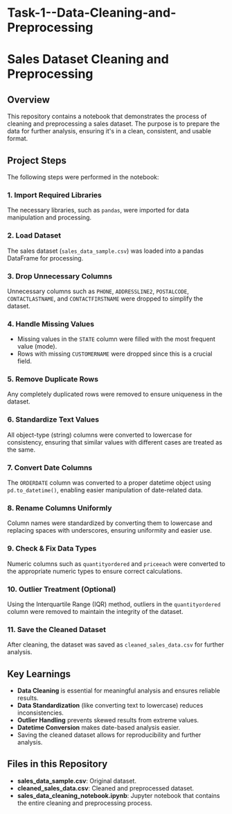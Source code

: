 ﻿# Task-1--Data-Cleaning-and-Preprocessing

# Sales Dataset Cleaning and Preprocessing

## Overview

This repository contains a notebook that demonstrates the process of cleaning and preprocessing a sales dataset. The purpose is to prepare the data for further analysis, ensuring it's in a clean, consistent, and usable format.

## Project Steps

The following steps were performed in the notebook:

### 1. Import Required Libraries
The necessary libraries, such as `pandas`, were imported for data manipulation and processing.

### 2. Load Dataset
The sales dataset (`sales_data_sample.csv`) was loaded into a pandas DataFrame for processing.

### 3. Drop Unnecessary Columns
Unnecessary columns such as `PHONE`, `ADDRESSLINE2`, `POSTALCODE`, `CONTACTLASTNAME`, and `CONTACTFIRSTNAME` were dropped to simplify the dataset.

### 4. Handle Missing Values
- Missing values in the `STATE` column were filled with the most frequent value (mode).
- Rows with missing `CUSTOMERNAME` were dropped since this is a crucial field.

### 5. Remove Duplicate Rows
Any completely duplicated rows were removed to ensure uniqueness in the dataset.

### 6. Standardize Text Values
All object-type (string) columns were converted to lowercase for consistency, ensuring that similar values with different cases are treated as the same.

### 7. Convert Date Columns
The `ORDERDATE` column was converted to a proper datetime object using `pd.to_datetime()`, enabling easier manipulation of date-related data.

### 8. Rename Columns Uniformly
Column names were standardized by converting them to lowercase and replacing spaces with underscores, ensuring uniformity and easier use.

### 9. Check & Fix Data Types
Numeric columns such as `quantityordered` and `priceeach` were converted to the appropriate numeric types to ensure correct calculations.

### 10. Outlier Treatment (Optional)
Using the Interquartile Range (IQR) method, outliers in the `quantityordered` column were removed to maintain the integrity of the dataset.

### 11. Save the Cleaned Dataset
After cleaning, the dataset was saved as `cleaned_sales_data.csv` for further analysis.

## Key Learnings

- **Data Cleaning** is essential for meaningful analysis and ensures reliable results.
- **Data Standardization** (like converting text to lowercase) reduces inconsistencies.
- **Outlier Handling** prevents skewed results from extreme values.
- **Datetime Conversion** makes date-based analysis easier.
- Saving the cleaned dataset allows for reproducibility and further analysis.

## Files in this Repository

- **sales_data_sample.csv**: Original dataset.
- **cleaned_sales_data.csv**: Cleaned and preprocessed dataset.
- **sales_data_cleaning_notebook.ipynb**: Jupyter notebook that contains the entire cleaning and preprocessing process.


